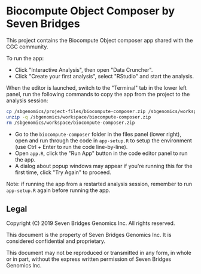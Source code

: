 # Biocompute Object Composer by Seven Bridges

This project contains the Biocompute Object composer app shared with the CGC community.

To run the app:

- Click "Interactive Analysis", then open "Data Cruncher".
- Click "Create your first analysis", select "RStudio" and start the analysis.

When the editor is launched, switch to the "Terminal" tab in the lower left panel, run the following commands to copy the app from the project to the analysis session:

```bash
cp /sbgenomics/project-files/biocompute-composer.zip /sbgenomics/workspace/
unzip -q /sbgenomics/workspace/biocompute-composer.zip
rm /sbgenomics/workspace/biocompute-composer.zip
```

- Go to the `biocompute-composer` folder in the files panel (lower right), open and run through the code in `app-setup.R` to setup the environment (use Ctrl + Enter to run the code line-by-line).
- Open `app.R`, click the "Run App" button in the code editor panel to run the app.
- A dialog about popup windows may appear if you're running this for the first time, click "Try Again" to proceed.

Note: if running the app from a restarted analysis session, remember to run `app-setup.R` again before running the app.

## Legal

Copyright (C) 2019 Seven Bridges Genomics Inc. All rights reserved.

This document is the property of Seven Bridges Genomics Inc.
It is considered confidential and proprietary.

This document may not be reproduced or transmitted in any form,
in whole or in part, without the express written permission of
Seven Bridges Genomics Inc.
